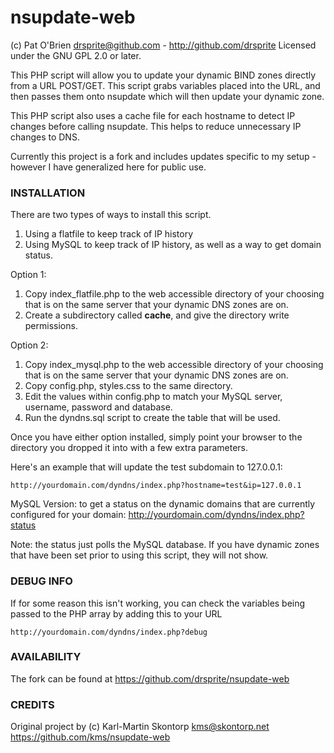 nsupdate-web
=============

(c) Pat O'Brien <drsprite@github.com> - http://github.com/drsprite
Licensed under the GNU GPL 2.0 or later.

This PHP script will allow you to update your dynamic BIND zones directly 
from a URL POST/GET. This script grabs variables placed into the URL, and 
then passes them onto nsupdate which will then update your dynamic zone. 

This PHP script also uses a cache file for each hostname to detect IP changes 
before calling nsupdate. This helps to reduce unnecessary IP changes to DNS. 

Currently this project is a fork and includes updates specific to my setup - 
however I have generalized here for public use. 


### INSTALLATION

There are two types of ways to install this script. 

1. Using a flatfile to keep track of IP history
2. Using MySQL to keep track of IP history, as well as a way to get domain status.

Option 1:
1. Copy index_flatfile.php to the web accessible directory of your choosing that is on 
   the same server that your dynamic DNS zones are on. 
2. Create a subdirectory called <b>cache</b>, and give the directory write permissions. 


Option 2: 
1. Copy index_mysql.php to the web accessible directory of your choosing that is on the
same server that your dynamic DNS zones are on. 
2. Copy config.php, styles.css to the same directory.
3. Edit the values within config.php to match your MySQL server, username, password and database.
4. Run the dyndns.sql script to create the table that will be used. 

Once you have either option installed, simply point your browser to the directory you dropped 
it into with a few extra parameters. 

Here's an example that will update the test subdomain to 127.0.0.1: 

    http://yourdomain.com/dyndns/index.php?hostname=test&ip=127.0.0.1
	

MySQL Version: to get a status on the dynamic domains that are currently configured for your domain:
    http://yourdomain.com/dyndns/index.php?status
	
Note: the status just polls the MySQL database. If you have dynamic zones that have been set 
prior to using this script, they will not show.
	
	
### DEBUG INFO

If for some reason this isn't working, you can check the variables being passed to the 
PHP array by adding this to your URL

    http://yourdomain.com/dyndns/index.php?debug

### AVAILABILITY

The fork can be found at https://github.com/drsprite/nsupdate-web


### CREDITS 
Original project by (c) Karl-Martin Skontorp <kms@skontorp.net>
https://github.com/kms/nsupdate-web